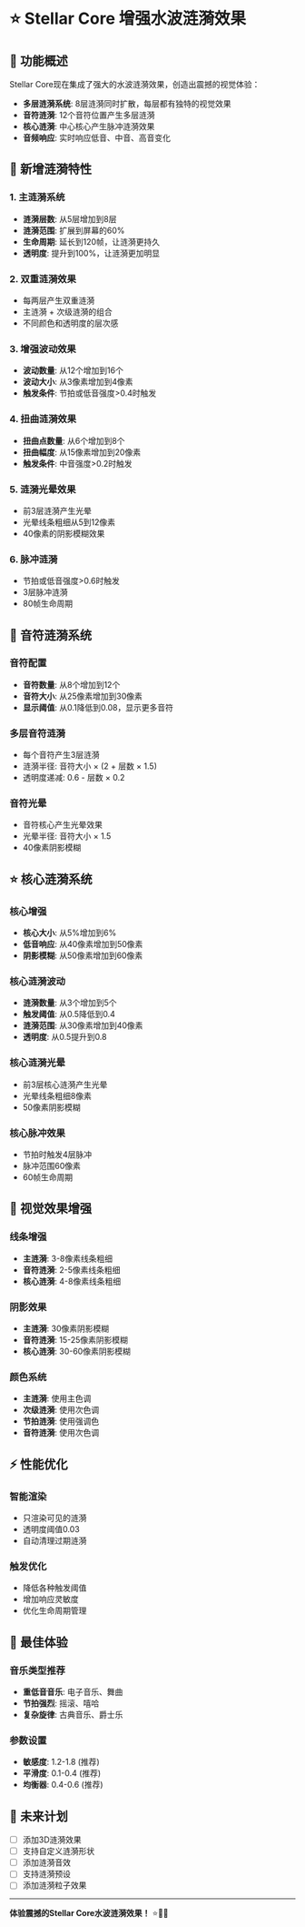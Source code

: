 # ⭐ Stellar Core 增强水波涟漪效果

## 🌊 功能概述

Stellar Core现在集成了强大的水波涟漪效果，创造出震撼的视觉体验：
- **多层涟漪系统**: 8层涟漪同时扩散，每层都有独特的视觉效果
- **音符涟漪**: 12个音符位置产生多层涟漪
- **核心涟漪**: 中心核心产生脉冲涟漪效果
- **音频响应**: 实时响应低音、中音、高音变化

## 🚀 新增涟漪特性

### 1. 主涟漪系统
- **涟漪层数**: 从5层增加到8层
- **涟漪范围**: 扩展到屏幕的60%
- **生命周期**: 延长到120帧，让涟漪更持久
- **透明度**: 提升到100%，让涟漪更加明显

### 2. 双重涟漪效果
- 每两层产生双重涟漪
- 主涟漪 + 次级涟漪的组合
- 不同颜色和透明度的层次感

### 3. 增强波动效果
- **波动数量**: 从12个增加到16个
- **波动大小**: 从3像素增加到4像素
- **触发条件**: 节拍或低音强度>0.4时触发

### 4. 扭曲涟漪效果
- **扭曲点数量**: 从6个增加到8个
- **扭曲幅度**: 从15像素增加到20像素
- **触发条件**: 中音强度>0.2时触发

### 5. 涟漪光晕效果
- 前3层涟漪产生光晕
- 光晕线条粗细从5到12像素
- 40像素的阴影模糊效果

### 6. 脉冲涟漪
- 节拍或低音强度>0.6时触发
- 3层脉冲涟漪
- 80帧生命周期

## 🎵 音符涟漪系统

### 音符配置
- **音符数量**: 从8个增加到12个
- **音符大小**: 从25像素增加到30像素
- **显示阈值**: 从0.1降低到0.08，显示更多音符

### 多层音符涟漪
- 每个音符产生3层涟漪
- 涟漪半径: 音符大小 × (2 + 层数 × 1.5)
- 透明度递减: 0.6 - 层数 × 0.2

### 音符光晕
- 音符核心产生光晕效果
- 光晕半径: 音符大小 × 1.5
- 40像素阴影模糊

## ⭐ 核心涟漪系统

### 核心增强
- **核心大小**: 从5%增加到6%
- **低音响应**: 从40像素增加到50像素
- **阴影模糊**: 从50像素增加到60像素

### 核心涟漪波动
- **涟漪数量**: 从3个增加到5个
- **触发阈值**: 从0.5降低到0.4
- **涟漪范围**: 从30像素增加到40像素
- **透明度**: 从0.5提升到0.8

### 核心涟漪光晕
- 前3层核心涟漪产生光晕
- 光晕线条粗细8像素
- 50像素阴影模糊

### 核心脉冲效果
- 节拍时触发4层脉冲
- 脉冲范围60像素
- 60帧生命周期

## 🎨 视觉效果增强

### 线条增强
- **主涟漪**: 3-8像素线条粗细
- **音符涟漪**: 2-5像素线条粗细
- **核心涟漪**: 4-8像素线条粗细

### 阴影效果
- **主涟漪**: 30像素阴影模糊
- **音符涟漪**: 15-25像素阴影模糊
- **核心涟漪**: 30-60像素阴影模糊

### 颜色系统
- **主涟漪**: 使用主色调
- **次级涟漪**: 使用次色调
- **节拍涟漪**: 使用强调色
- **音符涟漪**: 使用次色调

## ⚡ 性能优化

### 智能渲染
- 只渲染可见的涟漪
- 透明度阈值0.03
- 自动清理过期涟漪

### 触发优化
- 降低各种触发阈值
- 增加响应灵敏度
- 优化生命周期管理

## 🎯 最佳体验

### 音乐类型推荐
- **重低音音乐**: 电子音乐、舞曲
- **节拍强烈**: 摇滚、嘻哈
- **复杂旋律**: 古典音乐、爵士乐

### 参数设置
- **敏感度**: 1.2-1.8 (推荐)
- **平滑度**: 0.1-0.4 (推荐)
- **均衡器**: 0.4-0.6 (推荐)

## 🔮 未来计划

- [ ] 添加3D涟漪效果
- [ ] 支持自定义涟漪形状
- [ ] 添加涟漪音效
- [ ] 支持涟漪预设
- [ ] 添加涟漪粒子效果

---

**体验震撼的Stellar Core水波涟漪效果！** ⭐🌊✨
